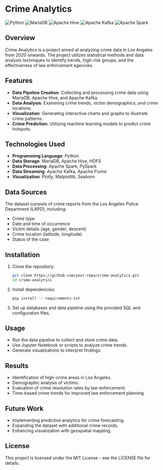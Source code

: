# Crime Analytics

![Python](https://img.shields.io/badge/Python-3.8%2B-blue)
![MariaDB](https://img.shields.io/badge/MariaDB-10.5+-blue)
![Apache Hive](https://img.shields.io/badge/Apache%20Hive-3.1+-yellow)
![Apache Kafka](https://img.shields.io/badge/Apache%20Kafka-2.8+-orange)
![Apache Spark](https://img.shields.io/badge/Apache%20Spark-3.0+-red)

## Overview
Crime Analytics is a project aimed at analyzing crime data in Los Angeles from 2020 onwards. The project utilizes statistical methods and data analysis techniques to identify trends, high-risk groups, and the effectiveness of law enforcement agencies.

## Features
- **Data Pipeline Creation**: Collecting and processing crime data using MariaDB, Apache Hive, and Apache Kafka.
- **Data Analysis**: Examining crime trends, victim demographics, and crime locations.
- **Visualization**: Generating interactive charts and graphs to illustrate crime patterns.
- **Crime Prediction**: Utilizing machine learning models to predict crime hotspots.

## Technologies Used
- **Programming Language**: Python
- **Data Storage**: MariaDB, Apache Hive, HDFS
- **Data Processing**: Apache Spark, PySpark
- **Data Streaming**: Apache Kafka, Apache Flume
- **Visualization**: Plotly, Matplotlib, Seaborn

## Data Sources
The dataset consists of crime reports from the Los Angeles Police Department (LAPD), including:
- Crime type
- Date and time of occurrence
- Victim details (age, gender, descent)
- Crime location (latitude, longitude)
- Status of the case

## Installation
1. Clone the repository:
   ```bash
   git clone https://github.com/your-repo/crime-analytics.git
   cd crime-analytics
   ```
2. Install dependencies:
   ```bash
   pip install -r requirements.txt
   ```
3. Set up databases and data pipeline using the provided SQL and configuration files.

## Usage
- Run the data pipeline to collect and store crime data.
- Use Jupyter Notebook or scripts to analyze crime trends.
- Generate visualizations to interpret findings.

## Results
- Identification of high-crime areas in Los Angeles.
- Demographic analysis of victims.
- Evaluation of crime resolution rates by law enforcement.
- Time-based crime trends for improved law enforcement planning.

## Future Work
- Implementing predictive analytics for crime forecasting.
- Expanding the dataset with additional crime records.
- Enhancing visualization with geospatial mapping.

## License
This project is licensed under the MIT License - see the LICENSE file for details.
